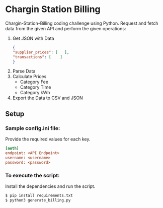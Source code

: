 # Chargin Station Billing

Chargin-Station-Billing coding challenge using Python.
Request and fetch data from the given API and perform the given operations:
1. Get JSON with Data
    ```json
    {
    "supplier_prices": [   ],
    "transactions": [    ]
    }
    ```
2. Parse Data
3. Calculate Prices
    - Category Fee
    - Category Time
    - Category kWh
4. Export the Data to CSV and JSON

## Setup 

### Sample config.ini file:
Provide the required values for each key.
```ini
[auth]
endpoint: <API Endpoint>
username: <username>
password: <password>
```

### To execute the script:

Install the dependencies and run the script.

```sh
$ pip install requirements.txt
$ python3 generate_billing.py
```
